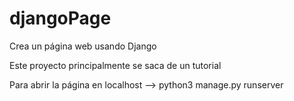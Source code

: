 # djangoPage
Crea un página web usando Django

Este proyecto principalmente se saca de un tutorial

Para abrir la página en localhost --> python3 manage.py runserver
